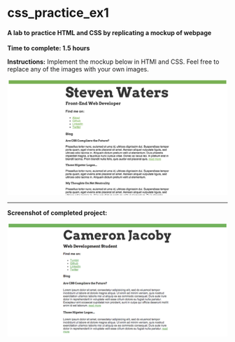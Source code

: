 css_practice_ex1
================

#### A lab to practice HTML and CSS by replicating a mockup of webpage

**Time to complete: 1.5 hours**

**Instructions:**
Implement the mockup below in HTMl and CSS.  Feel free to replace any of the images with your own images.

![ScreenShot](/ex1_mockup.png)

--------------------

**Screenshot of completed project:**

![ScreenShot](/ex1_screenshot.png)
